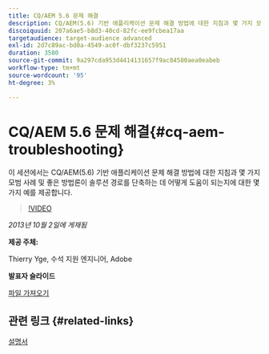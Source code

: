 ```yaml
---
title: CQ/AEM 5.6 문제 해결
description: CQ/AEM(5.6) 기반 애플리케이션 문제 해결 방법에 대한 지침과 몇 가지 모범 사례 및 좋은 방법론이 솔루션 경로를 단축하는 데 어떻게 도움이 되는지에 대한 몇 가지 예를 알아보십시오.
discoiquuid: 207a6ae5-b8d3-40cd-82fc-ee9fcbea17aa
targetaudience: target-audience advanced
exl-id: 2d7c89ac-bd0a-4549-ac0f-dbf3237c5951
duration: 3580
source-git-commit: 9a297cda953d4414131657f9ac84580aea0eabeb
workflow-type: tm+mt
source-wordcount: '95'
ht-degree: 3%

---
```


# CQ/AEM 5.6 문제 해결{#cq-aem-troubleshooting}

이 세션에서는 CQ/AEM(5.6) 기반 애플리케이션 문제 해결 방법에 대한 지침과 몇 가지 모범 사례 및 좋은 방법론이 솔루션 경로를 단축하는 데 어떻게 도움이 되는지에 대한 몇 가지 예를 제공합니다.

>[!VIDEO](https://video.tv.adobe.com/v/19571/?quality=9)

*2013년 10월 2일에 게재됨*

**제공 주체:**

Thierry Yge, 수석 지원 엔지니어, Adobe

**발표자 슬라이드**

[파일 가져오기](assets/gems-cq-troubleshoot-ppt-2.pdf)

## 관련 링크 {#related-links}

[설명서](https://docs.adobe.com/docs/en/cq/current/howto/troubleshoot.html)
